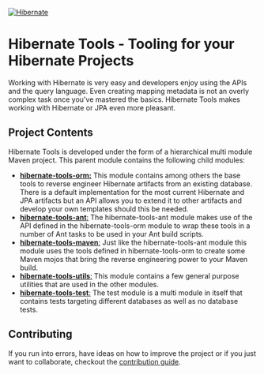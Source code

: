 <!--
  ~ Hibernate Tools, Tooling for your Hibernate Projects
  ~
  ~ Copyright 2020 Red Hat, Inc.
  ~
  ~ Licensed under the GNU Lesser General Public License (LGPL), 
  ~ version 2.1 or later (the "License").
  ~ You may not use this file except in compliance with the License.
  ~ You may read the licence in the 'lgpl.txt' file in the root folder of 
  ~ project or obtain a copy at
  ~
  ~     http://www.gnu.org/licenses/lgpl-2.1.html
  ~
  ~ Unless required by applicable law or agreed to in writing, software
  ~ distributed under the License is distributed on an "AS IS" basis,
  ~ WITHOUT WARRANTIES OR CONDITIONS OF ANY KIND, either express or implied.
  ~ See the License for the specific language governing permissions and
  ~ limitations under the License.
  -->

[![Hibernate](https://static.jboss.org/hibernate/images/hibernate_200x150.png)](https://tools.hibernate.org)

# Hibernate Tools - Tooling for your Hibernate Projects

Working with Hibernate is very easy and developers enjoy using the APIs and the query language. Even creating mapping metadata is not an overly complex task once you've mastered the basics. Hibernate Tools makes working with Hibernate or JPA even more pleasant.

## Project Contents

Hibernate Tools is developed under the form of a hierarchical multi module Maven project. This parent module contains the following child modules:

* [**hibernate-tools-orm:**](./orm) 
This module contains among others the base tools to reverse engineer Hibernate artifacts from an existing database. There is a default implementation for the most current Hibernate and JPA artifacts but an API allows you to extend it to other artifacts and develop your own templates should this be needed.  
* [**hibernate-tools-ant**:](./ant)
The hibernate-tools-ant module makes use of the API defined in the hibernate-tools-orm module to wrap these tools in a number of Ant tasks to be used in your Ant build scripts.
* [**hibernate-tools-maven**:](./maven)
Just like the hibernate-tools-ant module this module uses the tools defined in hibernate-tools-orm to create some Maven mojos that bring the reverse engineering power to your Maven build.
* [**hibernate-tools-utils**:](./utils)
This module contains a few general purpose utilities that are used in the other modules.
* [**hibernate-tools-test**:](./test)
The test module is a multi module in itself that contains tests targeting different databases as well as no database tests.

## Contributing

If you run into errors, have ideas on how to improve the project or if you just want to collaborate, checkout the [contribution guide](./contribute.md).